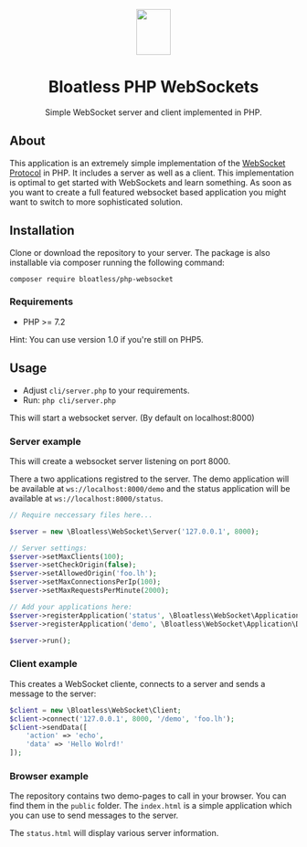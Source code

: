 <p align="center">
    <img src="https://bloatless.org/img/logo.svg" width="60px" height="80px">
</p>

<h1 align="center">Bloatless PHP WebSockets</h1>

<p align="center">
    Simple WebSocket server and client implemented in PHP.
</p>

## About

This application is an extremely simple implementation of the [WebSocket Protocol](https://tools.ietf.org/html/rfc6455)
in PHP. It includes a server as well as a client. This implementation is optimal to get started with WebSockets and
learn something. As soon as you want to create a full featured websocket based application you might want to switch
to more sophisticated solution.

## Installation

Clone or download the repository to your server. The package is also installable via composer running the following
command:

`composer require bloatless/php-websocket`

### Requirements

* PHP >= 7.2 

Hint: You can use version 1.0 if you're still on PHP5.


## Usage

* Adjust `cli/server.php` to your requirements.
* Run: `php cli/server.php`

This will start a websocket server. (By default on localhost:8000)

### Server example

This will create a websocket server listening on port 8000.

There a two applications registred to the server. The demo application will be available at `ws://localhost:8000/demo`
and the status application will be available at `ws://localhost:8000/status`.

```php
// Require neccessary files here...

$server = new \Bloatless\WebSocket\Server('127.0.0.1', 8000);

// Server settings:
$server->setMaxClients(100);
$server->setCheckOrigin(false);
$server->setAllowedOrigin('foo.lh');
$server->setMaxConnectionsPerIp(100);
$server->setMaxRequestsPerMinute(2000);

// Add your applications here:
$server->registerApplication('status', \Bloatless\WebSocket\Application\StatusApplication::getInstance());
$server->registerApplication('demo', \Bloatless\WebSocket\Application\DemoApplication::getInstance());

$server->run();

```

### Client example

This creates a WebSocket cliente, connects to a server and sends a message to the server:

```php
$client = new \Bloatless\WebSocket\Client;
$client->connect('127.0.0.1', 8000, '/demo', 'foo.lh');
$client->sendData([
    'action' => 'echo',
    'data' => 'Hello Wolrd!'
]);
```

### Browser example

The repository contains two demo-pages to call in your browser. You can find them in the `public` folder.
The `index.html` is a simple application which you can use to send messages to the server.

The `status.html` will display various server information.